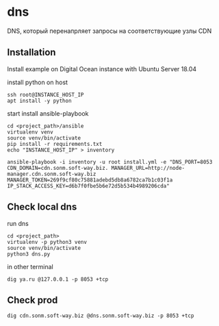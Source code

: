 # dns
DNS, который перенапрляет запросы на соответствующие узлы CDN


## Installation
Install example on Digital Ocean instance with Ubuntu Server 18.04

install python on host
```
ssh root@INSTANCE_HOST_IP
apt install -y python
```

start install ansible-playbook
```
cd <project_path>/ansible
virtualenv venv
source venv/bin/activate
pip install -r requirements.txt
echo "INSTANCE_HOST_IP" > inventory

ansible-playbook -i inventory -u root install.yml -e "DNS_PORT=8053 CDN_DOMAIN=cdn.sonm.soft-way.biz. MANAGER_URL=http://node-manager.cdn.sonm.soft-way.biz MANAGER_TOKEN=269f9cf80c75881adebd5db8a6782ca7b1c03f1a IP_STACK_ACCESS_KEY=d6b7f0fbe5b6e72d5b534b4989206cda"
```

## Check local dns
run dns
```
cd <project_path>
virtualenv -p python3 venv
source venv/bin/activate
python3 dns.py
```
in other terminal
```
dig ya.ru @127.0.0.1 -p 8053 +tcp
```


## Check prod
```
dig cdn.sonm.soft-way.biz @dns.sonm.soft-way.biz -p 8053 +tcp
```